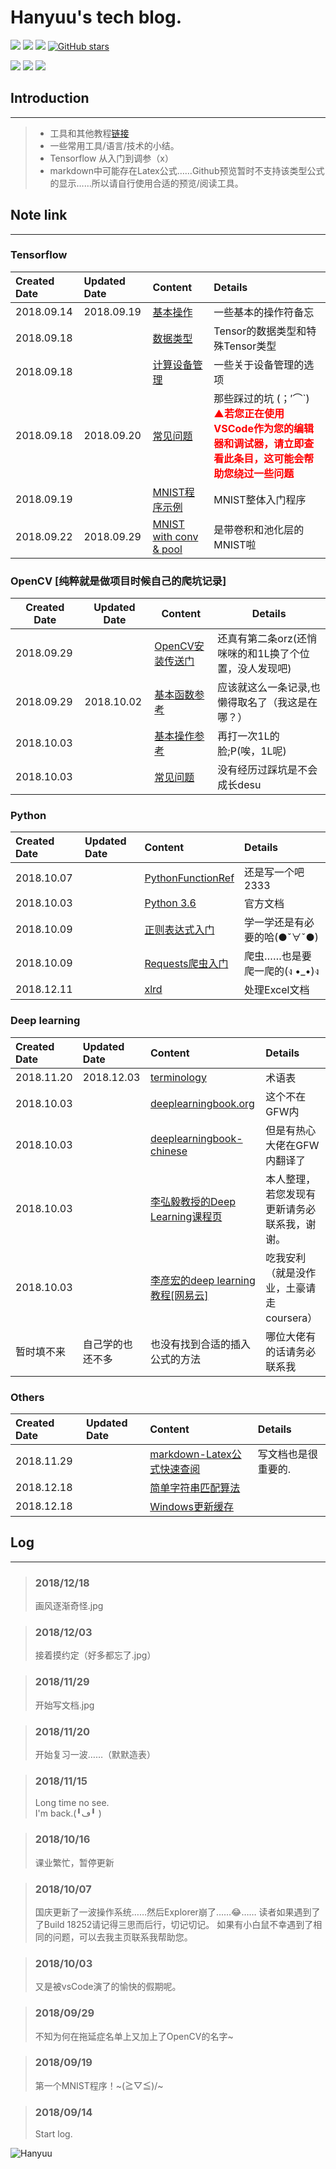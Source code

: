 # Hanyuu's tech blog.
[![](https://img.shields.io/github/downloads/atom/atom/total.svg)](https://github.com/HanyuuFurude/TechBlog/archive/master.zip)
[![](https://img.shields.io/github/issues/HanyuuFurude/TechBlog.svg)](https://github.com/HanyuuFurude/TechBlog/issues)
[![](https://img.shields.io/github/license/HanyuuFurude/TechBlog.svg)](https://github.com/HanyuuFurude/TechBlog/blob/master/LICENSE)
[![GitHub stars](https://img.shields.io/github/stars/HanyuuFurude/TechBlog.svg)](https://github.com/HanyuuFurude/TechBlog/stargazers)

![](https://img.shields.io/badge/language-Python_3.6-blue.svg)
![](https://img.shields.io/badge/package-Tensorflow-blue.svg)
![](https://img.shields.io/badge/package-OpenCV_python-blue.svg)
## Introduction
***
> - 工具和其他教程[链接](https://hanyuufurude.github.io/)
> - 一些常用工具/语言/技术的小结。
> - Tensorflow 从入门到调参（x）
> - markdown中可能存在Latex公式……Github预览暂时不支持该类型公式的显示……所以请自行使用合适的预览/阅读工具。
## Note link
***
### Tensorflow
| Created Date | Updated Date | Content                                                                    | Details                                                                                                                                    |
| :----------- | :----------- | :------------------------------------------------------------------------- | :----------------------------------------------------------------------------------------------------------------------------------------- |
| 2018.09.14   | 2018.09.19   | [基本操作](studyNotes/tensorflow/Leadin/Leadin.md)                         | 一些基本的操作符备忘                                                                                                                       |
| 2018.09.18   |              | [数据类型](studyNotes/tensorflow/Tensor/Tensor.md)                         | Tensor的数据类型和特殊Tensor类型                                                                                                           |
| 2018.09.18   |              | [计算设备管理](studyNotes/tensorflow/DeviceManage/DeviceManage.md)         | 一些关于设备管理的选项                                                                                                                     |
| 2018.09.18   | 2018.09.20   | [常见问题](studyNotes/tensorflow/CommomQuestion/CommomQuestion.md)         | 那些踩过的坑 (；′⌒`)<br><font color=red>**▲若您正在使用VSCode作为您的编辑器和调试器，请立即查看此条目，这可能会帮助您绕过一些问题**</font> |
| 2018.09.19   |              | [MNIST程序示例](studyNotes/tensorflow/Example/Leadin.py)                   | MNIST整体入门程序                                                                                                                          |
| 2018.09.22   | 2018.09.29   | [MNIST with conv & pool](studyNotes/tensorflow/Example/MNIST_Conv&Pool.md) | 是带卷积和池化层的MNIST啦                                                                                                                  |
### OpenCV [纯粹就是做项目时候自己的爬坑记录]
| Created Date | Updated Date | Content                                                                                                                                                             | Details                                               |
| ------------ | ------------ | ------------------------------------------------------------------------------------------------------------------------------------------------------------------- | ----------------------------------------------------- |
| 2018.09.29   |              | [OpenCV安装传送门](https://docs.opencv.org/3.0-beta/doc/py_tutorials/py_setup/py_table_of_contents_setup/py_table_of_contents_setup.html#py-table-of-content-setup) | 还真有第二条orz(还悄咪咪的和1L换了个位置，没人发现吧) |
| 2018.09.29   | 2018.10.02   | [基本函数参考](studyNotes/OpenCV/OpenCVFunctionRef.md)                                                                                                              | 应该就这么一条记录,也懒得取名了（我这是在哪？）       |
| 2018.10.03   |              | [基本操作参考](studyNotes/OpenCV/OpenCVBasicOperations.md)                                                                                                          | 再打一次1L的脸;P(唉，1L呢)                            |
| 2018.10.03   |              | [常见问题](studyNotes/OpenCV/OpenCVCommomQuestion.md)                                                                                                               | 没有经历过踩坑是不会成长desu                          |



### Python
| Created Date | Updated Date | Content                                                                       | Details                      |
| :----------- | :----------- | :---------------------------------------------------------------------------- | :--------------------------- |
| 2018.10.07   |              | [PythonFunctionRef](studyNotes/python/PythonFunctionRef/PythonFunctionRef.md) | 还是写一个吧2333             |
| 2018.10.03   |              | [Python 3.6](https://docs.python.org/3.6/)                                    | 官方文档                     |
| 2018.10.09   |              | [正则表达式入门](http://www.runoob.com/python3/python3-reg-expressions.html)  | 学一学还是有必要的哈(●ˇ∀ˇ●)  |
| 2018.10.09   |              | [Requests爬虫入门](https://blog.csdn.net/gyq1998/article/details/78583841)    | 爬虫……也是要爬一爬的(ง •_•)ง |
| 2018.12.11   |              | [xlrd](studyNotes/python/xlrd.md)                                             | 处理Excel文档                |
### Deep learning
| Created Date | Updated Date     | Content                                                                                        | Details                                      |
| :----------- | :--------------- | :--------------------------------------------------------------------------------------------- | :------------------------------------------- |
| 2018.11.20   | 2018.12.03       | [terminology](studyNotes/deeplearning/terminology.md)                                          | 术语表                                       |
| 2018.10.03   |                  | [deeplearningbook.org](http://www.deeplearningbook.org/)                                       | 这个不在GFW内                                |
| 2018.10.03   |                  | [deeplearningbook-chinese](https://github.com/exacity/deeplearningbook-chinese)                | 但是有热心大佬在GFW内翻译了                  |
| 2018.10.03   |                  | [李弘毅教授的Deep Learning课程页](https://hanyuufurude.github.io/DeepLearing.html)             | 本人整理，若您发现有更新请务必联系我，谢谢。 |
| 2018.10.03   |                  | [李彦宏的deep learning教程[网易云]](http://mooc.study.163.com/smartSpec/detail/1001319001.htm) | 吃我安利（就是没作业，土豪请走coursera）     |
| 暂时填不来   | 自己学的也还不多 | 也没有找到合适的插入公式的方法                                                                 | 哪位大佬有的话请务必联系我                   |

### Others
| Created Date | Updated Date| Content| Details|
| :- | :- | :- | :- |
| 2018.11.29 || [markdown-Latex公式快速查阅](studyNotes/Others/markdownLatex.png) | 写文档也是很重要的. |
| 2018.12.18 || [简单字符串匹配算法](studyNotes/Others/kmp.md) | |
| 2018.12.18 |      | [Windows更新缓存](studyNotes/Others/windowsUpdateCacheClear.md) |      |



## Log
***
> ### 2018/12/18
> 画风逐渐奇怪.jpg

> ### 2018/12/03
> 接着摸约定（好多都忘了.jpg）

> ### 2018/11/29
> 开始写文档.jpg

> ### 2018/11/20
> 开始复习一波……（默默造表）

> ### 2018/11/15
> Long time no see.\
> I'm back.(╹ڡ╹ )

> ### 2018/10/16
> 课业繁忙，暂停更新

> ### 2018/10/07
> 国庆更新了一波操作系统……然后Explorer崩了……😂……
> 读者如果遇到了了Build 18252请记得三思而后行，切记切记。
> 如果有小白鼠不幸遇到了相同的问题，可以去我主页联系我帮助您。

> ### 2018/10/03
> 又是被vsCode演了的愉快的假期呢。

> ### 2018/09/29
> 不知为何在拖延症名单上又加上了OpenCV的名字~

> ### 2018/09/19
> 第一个MNIST程序！~\(≧▽≦)/~

> ### 2018/09/14
> Start log.

![Hanyuu](studyNotes/rm.png)